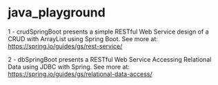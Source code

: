 # java_playground

1 - crudSpringBoot presents a simple RESTful Web Service design of a CRUD with ArrayList using Spring Boot.
See more at: https://spring.io/guides/gs/rest-service/

2 - dbSpringBoot presents a RESTful Web Service Accessing Relational Data using JDBC with Spring. 
See more at: https://spring.io/guides/gs/relational-data-access/
